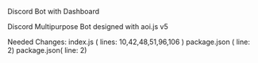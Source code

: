 Discord Bot with Dashboard

Discord Multipurpose Bot designed with aoi.js v5

Needed Changes:
index.js ( lines: 10,42,48,51,96,106 )
package.json ( line: 2)
package.json( line: 2)

